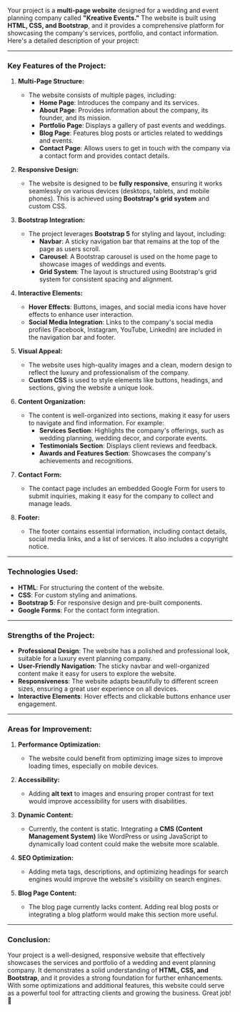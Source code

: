 Your project is a **multi-page website** designed for a wedding and event planning company called **"Kreative Events."** The website is built using **HTML, CSS, and Bootstrap**, and it provides a comprehensive platform for showcasing the company's services, portfolio, and contact information. Here's a detailed description of your project:

---

### **Key Features of the Project:**

1. **Multi-Page Structure:**
   - The website consists of multiple pages, including:
     - **Home Page**: Introduces the company and its services.
     - **About Page**: Provides information about the company, its founder, and its mission.
     - **Portfolio Page**: Displays a gallery of past events and weddings.
     - **Blog Page**: Features blog posts or articles related to weddings and events.
     - **Contact Page**: Allows users to get in touch with the company via a contact form and provides contact details.

2. **Responsive Design:**
   - The website is designed to be **fully responsive**, ensuring it works seamlessly on various devices (desktops, tablets, and mobile phones). This is achieved using **Bootstrap's grid system** and custom CSS.

3. **Bootstrap Integration:**
   - The project leverages **Bootstrap 5** for styling and layout, including:
     - **Navbar**: A sticky navigation bar that remains at the top of the page as users scroll.
     - **Carousel**: A Bootstrap carousel is used on the home page to showcase images of weddings and events.
     - **Grid System**: The layout is structured using Bootstrap's grid system for consistent spacing and alignment.

4. **Interactive Elements:**
   - **Hover Effects**: Buttons, images, and social media icons have hover effects to enhance user interaction.
   - **Social Media Integration**: Links to the company's social media profiles (Facebook, Instagram, YouTube, LinkedIn) are included in the navigation bar and footer.

5. **Visual Appeal:**
   - The website uses high-quality images and a clean, modern design to reflect the luxury and professionalism of the company.
   - **Custom CSS** is used to style elements like buttons, headings, and sections, giving the website a unique look.

6. **Content Organization:**
   - The content is well-organized into sections, making it easy for users to navigate and find information. For example:
     - **Services Section**: Highlights the company's offerings, such as wedding planning, wedding decor, and corporate events.
     - **Testimonials Section**: Displays client reviews and feedback.
     - **Awards and Features Section**: Showcases the company's achievements and recognitions.

7. **Contact Form:**
   - The contact page includes an embedded Google Form for users to submit inquiries, making it easy for the company to collect and manage leads.

8. **Footer:**
   - The footer contains essential information, including contact details, social media links, and a list of services. It also includes a copyright notice.

---

### **Technologies Used:**
- **HTML**: For structuring the content of the website.
- **CSS**: For custom styling and animations.
- **Bootstrap 5**: For responsive design and pre-built components.
- **Google Forms**: For the contact form integration.

---

### **Strengths of the Project:**
- **Professional Design**: The website has a polished and professional look, suitable for a luxury event planning company.
- **User-Friendly Navigation**: The sticky navbar and well-organized content make it easy for users to explore the website.
- **Responsiveness**: The website adapts beautifully to different screen sizes, ensuring a great user experience on all devices.
- **Interactive Elements**: Hover effects and clickable buttons enhance user engagement.

---

### **Areas for Improvement:**
1. **Performance Optimization:**
   - The website could benefit from optimizing image sizes to improve loading times, especially on mobile devices.
   
2. **Accessibility:**
   - Adding **alt text** to images and ensuring proper contrast for text would improve accessibility for users with disabilities.

3. **Dynamic Content:**
   - Currently, the content is static. Integrating a **CMS (Content Management System)** like WordPress or using JavaScript to dynamically load content could make the website more scalable.

4. **SEO Optimization:**
   - Adding meta tags, descriptions, and optimizing headings for search engines would improve the website's visibility on search engines.

5. **Blog Page Content:**
   - The blog page currently lacks content. Adding real blog posts or integrating a blog platform would make this section more useful.

---

### **Conclusion:**
Your project is a well-designed, responsive website that effectively showcases the services and portfolio of a wedding and event planning company. It demonstrates a solid understanding of **HTML, CSS, and Bootstrap**, and it provides a strong foundation for further enhancements. With some optimizations and additional features, this website could serve as a powerful tool for attracting clients and growing the business. Great job! 🚀
